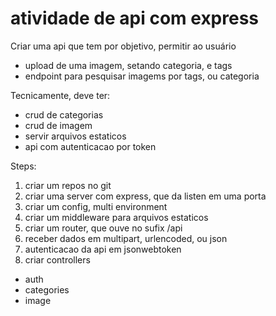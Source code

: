 # atividade de api com express

Criar uma api que tem por objetivo, permitir ao usuário

- upload de uma imagem, setando categoria, e tags
- endpoint para pesquisar imagems por tags, ou categoria

Tecnicamente, deve ter:
- crud de categorias
- crud de imagem
- servir arquivos estaticos
- api com autenticacao por token


Steps:



1. criar um repos no git
2. criar uma server com express, que da listen em uma porta
3. criar um config, multi environment
4. criar um middleware para arquivos estaticos
5. criar um router, que ouve no sufix /api
6. receber dados em multipart, urlencoded, ou json
7. autenticacao da api em jsonwebtoken
8. criar controllers
  * auth
  * categories
  * image
